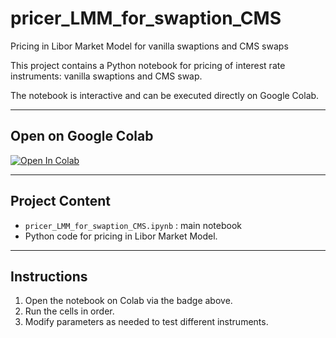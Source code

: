 # pricer_LMM_for_swaption_CMS
Pricing in Libor Market Model for vanilla swaptions and CMS swaps

This project contains a Python notebook for pricing of interest rate instruments: vanilla swaptions and CMS swap.

The notebook is interactive and can be executed directly on Google Colab.

---

## Open on Google Colab

[![Open In Colab](https://colab.research.google.com/assets/colab-badge.svg)](https://colab.research.google.com/github/Guillaume-B-Git-perso/pricer_LMM_for_swaption_CMS/blob/main/pricer_LMM_for_swaption_CMS.ipynb)

---

## Project Content

- `pricer_LMM_for_swaption_CMS.ipynb` : main notebook  
- Python code for pricing in Libor Market Model.

---

## Instructions

1. Open the notebook on Colab via the badge above.  
2. Run the cells in order.  
3. Modify parameters as needed to test different instruments.
